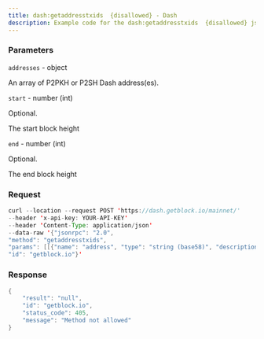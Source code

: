 ```yaml
---
title: dash:getaddresstxids  {disallowed} - Dash
description: Example code for the dash:getaddresstxids  {disallowed} json-rpc method. Сomplete guide on how to use dash:getaddresstxids  {disallowed} json-rpc in GetBlock.io Web3 documentation.
---
```


### Parameters


`addresses` - object

An array of P2PKH or P2SH Dash address(es).

`start` - number (int)

Optional.

The start block height

`end` - number (int)

Optional.

The end block height

### Request

``` java
curl --location --request POST 'https://dash.getblock.io/mainnet/' 
--header 'x-api-key: YOUR-API-KEY' 
--header 'Content-Type: application/json' 
--data-raw '{"jsonrpc": "2.0",
"method": "getaddresstxids",
"params": [[{"name": "address", "type": "string (base58)", "description": ["The base58check encoded address."], "value": null}], null, null],
"id": "getblock.io"}'
```

###  Response

``` java
{
    "result": "null",
    "id": "getblock.io",
    "status_code": 405,
    "message": "Method not allowed"
}
```

